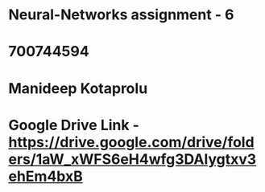 # Neural-Networks assignment - 6
# 700744594
# Manideep Kotaprolu
# Google Drive Link - https://drive.google.com/drive/folders/1aW_xWFS6eH4wfg3DAlygtxv3ehEm4bxB
